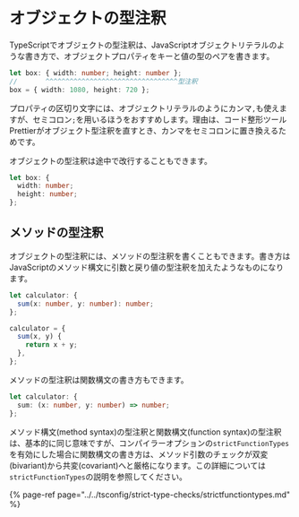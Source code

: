 # オブジェクトの型注釈

TypeScriptでオブジェクトの型注釈は、JavaScriptオブジェクトリテラルのような書き方で、オブジェクトプロパティをキーと値の型のペアを書きます。

```typescript
let box: { width: number; height: number };
//       ^^^^^^^^^^^^^^^^^^^^^^^^^^^^^^^^^型注釈
box = { width: 1080, height: 720 };
```

プロパティの区切り文字には、オブジェクトリテラルのようにカンマ`,`も使えますが、セミコロン`;`を用いるほうをおすすめします。理由は、コード整形ツールPrettierがオブジェクト型注釈を直すとき、カンマをセミコロンに置き換えるためです。

オブジェクトの型注釈は途中で改行することもできます。

```typescript
let box: {
  width: number;
  height: number;
};
```

## メソッドの型注釈

オブジェクトの型注釈には、メソッドの型注釈を書くこともできます。書き方はJavaScriptのメソッド構文に引数と戻り値の型注釈を加えたようなものになります。

```typescript
let calculator: {
  sum(x: number, y: number): number;
};

calculator = {
  sum(x, y) {
    return x + y;
  },
};
```

メソッドの型注釈は関数構文の書き方もできます。

```typescript
let calculator: {
  sum: (x: number, y: number) => number;
};
```

メソッド構文\(method syntax\)の型注釈と関数構文\(function syntax\)の型注釈は、基本的に同じ意味ですが、コンパイラーオプションの`strictFunctionTypes`を有効にした場合に関数構文の書き方は、メソッド引数のチェックが双変\(bivariant\)から共変\(covariant\)へと厳格になります。この詳細については`strictFunctionTypes`の説明を参照してください。

{% page-ref page="../../tsconfig/strict-type-checks/strictfunctiontypes.md" %}

